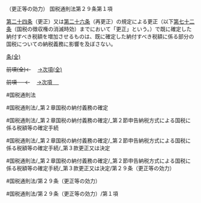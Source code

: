 （更正等の効力）
国税通則法第２９条第１項

[第二十四条](国税通則法＿＿＿＿＿第２４条第１項)（更正）又は[第二十六条](国税通則法＿＿＿＿＿第２６条第１項)（再更正）の規定による更正（以下[第七十二条](国税通則法＿＿＿＿＿第７２条第１項)（国税の徴収権の消滅時効）までにおいて「更正」という。）で既に確定した納付すべき税額を増加させるものは、既に確定した納付すべき税額に係る部分の国税についての納税義務に影響を及ぼさない。

[条(全)](国税通則法＿＿＿＿＿第２９条_.md)

~~前項(全)←~~　  [→次項(全)](国税通則法＿＿＿＿＿第２９条第２項_.md)

~~前項 　 ←~~　  [→次項 　 ](国税通則法＿＿＿＿＿第２９条第２項.md)



#国税通則法

#国税通則法/_第２章国税の納付義務の確定

#国税通則法/_第２章国税の納付義務の確定/_第２節申告納税方式による国税に係る税額等の確定手続

#国税通則法/_第２章国税の納付義務の確定/_第２節申告納税方式による国税に係る税額等の確定手続/_第３款更正又は決定

#国税通則法/_第２章国税の納付義務の確定/_第２節申告納税方式による国税に係る税額等の確定手続/_第３款更正又は決定/第２９条（更正等の効力）

#国税通則法/第２９条（更正等の効力）

#国税通則法/第２９条（更正等の効力）/第１項

